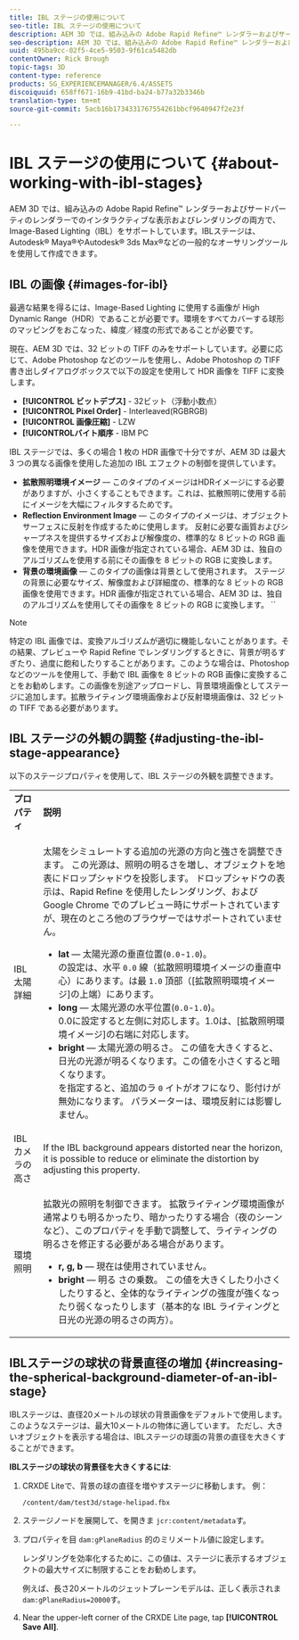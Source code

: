 ```yaml
---
title: IBL ステージの使用について
seo-title: IBL ステージの使用について
description: AEM 3D では、組み込みの Adobe Rapid Refine™ レンダラーおよびサードパーティのレンダラーでのインタラクティブな表示およびレンダリングの両方で、Image-Based Lighting（IBL）をサポートしています。
seo-description: AEM 3D では、組み込みの Adobe Rapid Refine™ レンダラーおよびサードパーティのレンダラーでのインタラクティブな表示およびレンダリングの両方で、Image-Based Lighting（IBL）をサポートしています。
uuid: 495ba9cc-02f5-4ce5-9503-9f61ca5482db
contentOwner: Rick Brough
topic-tags: 3D
content-type: reference
products: SG_EXPERIENCEMANAGER/6.4/ASSETS
discoiquuid: 658ff671-16b9-41bd-ba24-b77a32b3346b
translation-type: tm+mt
source-git-commit: 5acb16b1734331767554261bbcf9640947f2e23f

---
```



# IBL ステージの使用について {#about-working-with-ibl-stages}

AEM 3D では、組み込みの Adobe Rapid Refine™ レンダラーおよびサードパーティのレンダラーでのインタラクティブな表示およびレンダリングの両方で、Image-Based Lighting（IBL）をサポートしています。IBLステージは、Autodesk® Maya®やAutodesk® 3ds Max®などの一般的なオーサリングツールを使用して作成できます。

## IBL の画像 {#images-for-ibl}

最適な結果を得るには、Image-Based Lighting に使用する画像が High Dynamic Range（HDR）であることが必要です。環境をすべてカバーする球形のマッピングをおこなった、緯度／経度の形式であることが必要です。

現在、AEM 3D では、32 ビットの TIFF のみをサポートしています。必要に応じて、Adobe Photoshop などのツールを使用し、Adobe Photoshop の TIFF 書き出しダイアログボックスで以下の設定を使用して HDR 画像を TIFF に変換します。

* **[!UICONTROL ビットデプス]** - 32ビット（浮動小数点）
* **[!UICONTROL Pixel Order]** - Interleaved(RGBRGB)
* **[!UICONTROL 画像圧縮]** - LZW
* **[!UICONTROLバイト順序** - IBM PC

IBL ステージでは、多くの場合 1 枚の HDR 画像で十分ですが、AEM 3D は最大 3 つの異なる画像を使用した追加の IBL エフェクトの制御を提供しています。

* **拡散照明環境イメージ** — このタイプのイメージはHDRイメージにする必要がありますが、小さくすることもできます。これは、拡散照明に使用する前にイメージを大幅にフィルタするためです。
* **Reflection Environment Image** — このタイプのイメージは、オブジェクトサーフェスに反射を作成するために使用します。 反射に必要な画質およびシャープネスを提供するサイズおよび解像度の、標準的な 8 ビットの RGB 画像を使用できます。HDR 画像が指定されている場合、AEM 3D は、独自のアルゴリズムを使用する前にその画像を 8 ビットの RGB に変換します。
* **背景の環境画像** — このタイプの画像は背景として使用されます。 ステージの背景に必要なサイズ、解像度および詳細度の、標準的な 8 ビットの RGB 画像を使用できます。HDR 画像が指定されている場合、AEM 3D は、独自のアルゴリズムを使用してその画像を 8 ビットの RGB に変換します。 ``

>[!NOTE]
>
>特定の IBL 画像では、変換アルゴリズムが適切に機能しないことがあります。その結果、プレビューや Rapid Refine でレンダリングするときに、背景が明るすぎたり、過度に飽和したりすることがあります。このような場合は、Photoshop などのツールを使用して、手動で IBL 画像を 8 ビットの RGB 画像に変換することをお勧めします。この画像を別途アップロードし、背景環境画像としてステージに追加します。拡散ライティング環境画像および反射環境画像は、32 ビットの TIFF である必要があります。

## IBL ステージの外観の調整 {#adjusting-the-ibl-stage-appearance}

以下のステージプロパティを使用して、IBL ステージの外観を調整できます。

<table> 
 <tbody> 
  <tr> 
   <td><strong>プロパティ</strong><br /> </td> 
   <td><strong>説明</strong></td> 
  </tr> 
  <tr> 
   <td>IBL 太陽詳細</td> 
   <td><p>太陽をシミュレートする追加の光源の方向と強さを調整できます。 <span class="diff-html-added">この光源は、照明の明るさを増し、オブジェクトを地表にドロップシャドウを投影します。 ドロップシャドウの表示は、Rapid Refine を使用したレンダリング、および Google Chrome でのプレビュー時にサポートされていますが、現在のところ他のブラウザーではサポートされていません。</span></p> 
    <ul> 
     <li><strong>lat</strong> — 太陽光源の垂直位置(<code>0.0</code>-<code>1.0</code>)。<br /> の設定は、水平 <code>0.0</code> 線（拡散照明環境イメージの垂直中心）にあります。は最 <code>1.0</code> 頂部（[拡散照明環境イメージ]の上端）にあります。</li> 
     <li><strong>long</strong> — 太陽光源の水平位置(<code>0.0</code>-<code>1.0</code>)。<br /> 0.0に設定すると左側に対応します。1.0は、[拡散照明環境イメージ]の右端に対応します。<br /> </li> 
     <li><strong>bright</strong> — 太陽光源の明るさ。 この値を大きくすると、日光の光源が明るくなります。この値を小さくすると暗くなります。<br /> を指定すると、追加のラ <code>0</code> イトがオフになり、影付けが無効になります。 パラメーターは、環境反射には影響しません。<br /> </li> 
    </ul> </td> 
  </tr> 
  <tr> 
   <td>IBL カメラの高さ</td> 
   <td>If the IBL background appears distorted near the horizon, it is possible to reduce or eliminate the distortion by adjusting this property. <br /> </td> 
  </tr> 
  <tr> 
   <td>環境照明</td> 
   <td><p><span class="diff-html-added">拡散光の照明を制御できます。 拡散ライティング環境画像が通常よりも明るかったり、暗かったりする場合（夜のシーンなど）、このプロパティを手動で調整して、ライティングの明るさを修正する必要がある場合があります。</span></p> 
    <ul> 
     <li><strong>r, g, b</strong> — 現在は使用されていません。</li> 
     <li><strong>bright</strong> — 明る <span class="diff-html-added">さの乗数。 この値を大きくしたり小さくしたりすると、全体的なライティングの強度が強くなったり弱くなったりします（基本的な IBL ライティングと日光の光源の明るさの両方）。</span></li> 
    </ul> </td> 
  </tr> 
 </tbody> 
</table>

## IBLステージの球状の背景直径の増加 {#increasing-the-spherical-background-diameter-of-an-ibl-stage}

IBLステージは、直径20メートルの球状の背景画像をデフォルトで使用します。 このようなステージは、最大10メートルの物体に適しています。 ただし、大きいオブジェクトを表示する場合は、IBLステージの球面の背景の直径を大きくすることができます。

**IBLステージの球状の背景径を大きくするには**:

1. CRXDE Liteで、背景の球の直径を増やすステージに移動します。 例：

   `/content/dam/test3d/stage-helipad.fbx`

1. ステージノードを展開して、を開きま `jcr:content/metadata`す。
1. プロパティを目 `dam:gPlaneRadius` 的のミリメートル値に設定します。

   レンダリングを効率化するために、この値は、ステージに表示するオブジェクトの最大サイズに制限することをお勧めします。

   例えば、長さ20メートルのジェットプレーンモデルは、正しく表示されま `dam:gPlaneRadius=20000`す。

1. Near the upper-left corner of the CRXDE Lite page, tap **[!UICONTROL Save All]**.

